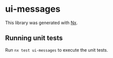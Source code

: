 # ui-messages

This library was generated with [Nx](https://nx.dev).

## Running unit tests

Run `nx test ui-messages` to execute the unit tests.
